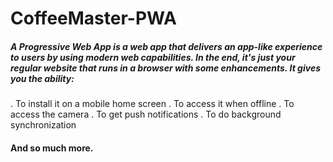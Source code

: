 # CoffeeMaster-PWA

##### A Progressive Web App is a web app that delivers an app-like experience to users by using modern web capabilities. In the end, it's just your regular website that runs in a browser with some enhancements. It gives you the ability:

. To install it on a mobile home screen
. To access it when offline
. To access the camera
. To get push notifications
. To do background synchronization
#### And so much more.
